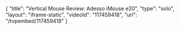 {
    "title": "Vertical Mouse Review: Adesso iMouse e20",
    "type": "solo",
    "layout": "iframe-static",
    "videoId": "117459418",
    "url": "\/tvpembed\/117459418"
}